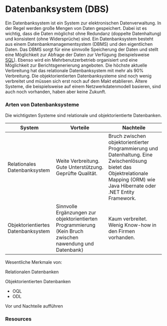 # Datenbanksystem (DBS)

Ein Datenbanksystem ist ein System zur elektronischen Datenverwaltung.
In der Regel werden große Mengen von Daten gespeichert. Dabei ist es wichtig,
dass die Daten möglichst ohne Redundanz (doppelte Datenhaltung) und 
konsistent (ohne Widersprüche) sind. Ein Datenbanksystem besteht aus einem
Datenbankmanagementsystem (DBMS) und den eigentlichen Daten.
Das DBMS sorgt für eine sinnvolle Speicherung der Daten und stellt eine Möglichkeit 
zur Abfrage der Daten zur Verfügung (beispielsweise [SQL](SQL)). Ebenso wird ein
Mehrbenutzerbetrieb organisiert und eine Möglichkeit zur Berichtsgenerierung
angeboten. Die höchste aktuelle Verbreitung hat das relationale Datenbanksystem
mit mehr als 90% Verbreitung. Die objektorientierten Datenbanksysteme sind
noch wenig verbreitet und müssen sich erst noch auf dem Makt etablieren.
Ältere Systeme, die beispielsweise auf einem Netzwerkdatenmodell basieren, sind 
auch noch vorhanden, haben aber keine Zukunft.

### Arten von Datenbanksysteme

Die wichtigsten Systeme sind relationale und objektorientierte Datenbanken.

System | Vorteile  | Nachteile
--- | --- | ---
Relationales Datenbanksystem | Weite Verbreitung. Gute Unterstützung. Geprüfte Qualität. | Bruch zwischen objektorientierter Programmierung und Datenhaltung. Eine Zwischenlösung bietet das Objektrelationale Mapping (ORM) wie Java Hibernate oder .NET Entity Framework.
Objektorientiertes Datenbanksystem | Sinnvolle Ergänzungen zur objektorientierten Programmierung (Kein Bruch zwischen nawendung und Datenbank) | Kaum verbreitet. Wenig Know-how in den Firmen vorhanden.

Wesentliche Merkmale von:

Relationalen Datenbanken

Objektorientierten Datenbanken
* OQL
* ODL

Vor und Nachteile aufführen

### Resources
